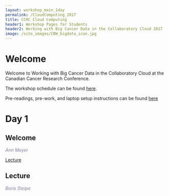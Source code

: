 ```yaml
---
layout: workshop_main_1day
permalink: /CloudComputing_2017
title: CCRC Cloud Computing
header1: Workshop Pages for Students
header2: Working with Big Cancer Data in the Collaboratory Cloud 2017
image: /site_images/CBW_bigdata_icon.jpg
---
```


# Welcome <a id="welcome"></a>

Welcome to Working with Big Cancer Data in the Collaboratory Cloud at the Canadian Cancer Research Conference.  

The workshop schedule can be found [here]().

Pre-readings, pre-work, and laptop setup instructions can be found [here]()

# Day 1 <a id="day1"></a>

## Welcome

*<font color="#827e9c">Ann Meyer</font>*

[Lecture](https://bioinformatics.ca/intror-2017-mod0)

## Lecture

*<font color="#827e9c">Boris Steipe</font>* 
